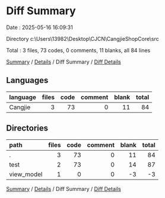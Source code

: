# Diff Summary

Date : 2025-05-16 16:09:31

Directory c:\\Users\\13982\\Desktop\\CJCN\\CangjieShopCore\\src

Total : 3 files,  73 codes, 0 comments, 11 blanks, all 84 lines

[Summary](results.md) / [Details](details.md) / Diff Summary / [Diff Details](diff-details.md)

## Languages
| language | files | code | comment | blank | total |
| :--- | ---: | ---: | ---: | ---: | ---: |
| Cangjie | 3 | 73 | 0 | 11 | 84 |

## Directories
| path | files | code | comment | blank | total |
| :--- | ---: | ---: | ---: | ---: | ---: |
| . | 3 | 73 | 0 | 11 | 84 |
| test | 2 | 73 | 0 | 14 | 87 |
| view_model | 1 | 0 | 0 | -3 | -3 |

[Summary](results.md) / [Details](details.md) / Diff Summary / [Diff Details](diff-details.md)